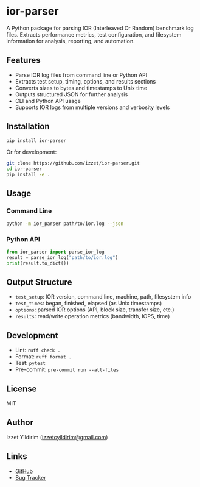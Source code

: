 # ior-parser

A Python package for parsing IOR (Interleaved Or Random) benchmark log files. Extracts performance metrics, test configuration, and filesystem information for analysis, reporting, and automation.

## Features

- Parse IOR log files from command line or Python API
- Extracts test setup, timing, options, and results sections
- Converts sizes to bytes and timestamps to Unix time
- Outputs structured JSON for further analysis
- CLI and Python API usage
- Supports IOR logs from multiple versions and verbosity levels

## Installation

```bash
pip install ior-parser
```

Or for development:

```bash
git clone https://github.com/izzet/ior-parser.git
cd ior-parser
pip install -e .
```

## Usage

### Command Line

```bash
python -m ior_parser path/to/ior.log --json
```

### Python API

```python
from ior_parser import parse_ior_log
result = parse_ior_log("path/to/ior.log")
print(result.to_dict())
```

## Output Structure

- `test_setup`: IOR version, command line, machine, path, filesystem info
- `test_times`: began, finished, elapsed (as Unix timestamps)
- `options`: parsed IOR options (API, block size, transfer size, etc.)
- `results`: read/write operation metrics (bandwidth, IOPS, time)

## Development

- Lint: `ruff check .`
- Format: `ruff format .`
- Test: `pytest`
- Pre-commit: `pre-commit run --all-files`

## License

MIT

## Author

Izzet Yildirim (<izzetcyildirim@gmail.com>)

## Links

- [GitHub](https://github.com/izzet/ior-parser)
- [Bug Tracker](https://github.com/izzet/ior-parser/issues)
